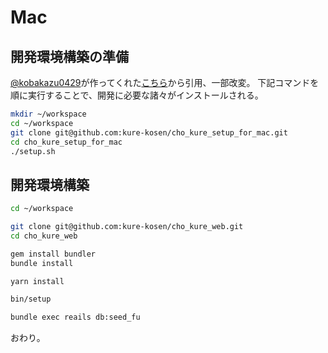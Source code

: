 # Mac
## 開発環境構築の準備
[@kobakazu0429](https://github.com/kobakazu0429)が作ってくれた[こちら](https://github.com/kure-kosen/cho_kure_setup_for_mac)から引用、一部改変。
下記コマンドを順に実行することで、開発に必要な諸々がインストールされる。

```bash
mkdir ~/workspace
cd ~/workspace
git clone git@github.com:kure-kosen/cho_kure_setup_for_mac.git
cd cho_kure_setup_for_mac
./setup.sh
```

## 開発環境構築

```bash
cd ~/workspace

git clone git@github.com:kure-kosen/cho_kure_web.git
cd cho_kure_web

gem install bundler
bundle install

yarn install

bin/setup

bundle exec reails db:seed_fu
```

おわり。
